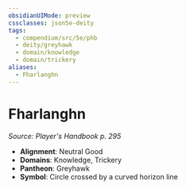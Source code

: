 ```yaml
---
obsidianUIMode: preview
cssclasses: json5e-deity
tags:
  - compendium/src/5e/phb
  - deity/greyhawk
  - domain/knowledge
  - domain/trickery
aliases:
  - Fharlanghn
---
```

# Fharlanghn
*Source: Player's Handbook p. 295* 

- **Alignment**: Neutral Good
- **Domains**: Knowledge, Trickery
- **Pantheon**: Greyhawk
- **Symbol**: Circle crossed by a curved horizon line
